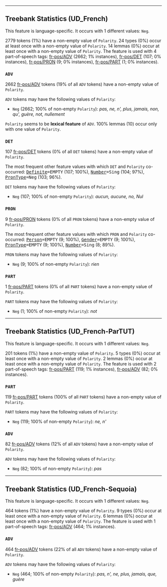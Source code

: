 

--------------------------------------------------------------------------------

## Treebank Statistics (UD_French)

This feature is language-specific.
It occurs with 1 different values: `Neg`.

2779 tokens (1%) have a non-empty value of `Polarity`.
24 types (0%) occur at least once with a non-empty value of `Polarity`.
14 lemmas (0%) occur at least once with a non-empty value of `Polarity`.
The feature is used with 4 part-of-speech tags: [fr-pos/ADV]() (2662; 1% instances), [fr-pos/DET]() (107; 0% instances), [fr-pos/PRON]() (9; 0% instances), [fr-pos/PART]() (1; 0% instances).

### `ADV`

2662 [fr-pos/ADV]() tokens (19% of all `ADV` tokens) have a non-empty value of `Polarity`.

`ADV` tokens may have the following values of `Polarity`:

* `Neg` (2662; 100% of non-empty `Polarity`): <em>pas, ne, n', plus, jamais, non, qu', guère, not, nullement</em>

`Polarity` seems to be **lexical feature** of `ADV`. 100% lemmas (10) occur only with one value of `Polarity`.

### `DET`

107 [fr-pos/DET]() tokens (0% of all `DET` tokens) have a non-empty value of `Polarity`.

The most frequent other feature values with which `DET` and `Polarity` co-occurred: <tt><a href="Definite.html">Definite</a>=EMPTY</tt> (107; 100%), <tt><a href="Number.html">Number</a>=Sing</tt> (104; 97%), <tt><a href="PronType.html">PronType</a>=Neg</tt> (103; 96%).

`DET` tokens may have the following values of `Polarity`:

* `Neg` (107; 100% of non-empty `Polarity`): <em>aucun, aucune, no, Nul</em>

### `PRON`

9 [fr-pos/PRON]() tokens (0% of all `PRON` tokens) have a non-empty value of `Polarity`.

The most frequent other feature values with which `PRON` and `Polarity` co-occurred: <tt><a href="Person.html">Person</a>=EMPTY</tt> (9; 100%), <tt><a href="Gender.html">Gender</a>=EMPTY</tt> (9; 100%), <tt><a href="PronType.html">PronType</a>=EMPTY</tt> (9; 100%), <tt><a href="Number.html">Number</a>=Sing</tt> (8; 89%).

`PRON` tokens may have the following values of `Polarity`:

* `Neg` (9; 100% of non-empty `Polarity`): <em>rien</em>

### `PART`

1 [fr-pos/PART]() tokens (0% of all `PART` tokens) have a non-empty value of `Polarity`.

`PART` tokens may have the following values of `Polarity`:

* `Neg` (1; 100% of non-empty `Polarity`): <em>not</em>



--------------------------------------------------------------------------------

## Treebank Statistics (UD_French-ParTUT)

This feature is language-specific.
It occurs with 1 different values: `Neg`.

201 tokens (1%) have a non-empty value of `Polarity`.
5 types (0%) occur at least once with a non-empty value of `Polarity`.
2 lemmas (0%) occur at least once with a non-empty value of `Polarity`.
The feature is used with 2 part-of-speech tags: [fr-pos/PART]() (119; 1% instances), [fr-pos/ADV]() (82; 0% instances).

### `PART`

119 [fr-pos/PART]() tokens (100% of all `PART` tokens) have a non-empty value of `Polarity`.

`PART` tokens may have the following values of `Polarity`:

* `Neg` (119; 100% of non-empty `Polarity`): <em>ne, n'</em>

### `ADV`

82 [fr-pos/ADV]() tokens (12% of all `ADV` tokens) have a non-empty value of `Polarity`.

`ADV` tokens may have the following values of `Polarity`:

* `Neg` (82; 100% of non-empty `Polarity`): <em>pas</em>



--------------------------------------------------------------------------------

## Treebank Statistics (UD_French-Sequoia)

This feature is language-specific.
It occurs with 1 different values: `Neg`.

464 tokens (1%) have a non-empty value of `Polarity`.
9 types (0%) occur at least once with a non-empty value of `Polarity`.
6 lemmas (0%) occur at least once with a non-empty value of `Polarity`.
The feature is used with 1 part-of-speech tags: [fr-pos/ADV]() (464; 1% instances).

### `ADV`

464 [fr-pos/ADV]() tokens (22% of all `ADV` tokens) have a non-empty value of `Polarity`.

`ADV` tokens may have the following values of `Polarity`:

* `Neg` (464; 100% of non-empty `Polarity`): <em>pas, n', ne, plus, jamais, que, guère</em>


